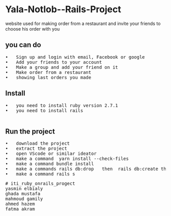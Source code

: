 # Yala-Notlob--Rails-Project
website used for making order from a restaurant and invite your friends  to choose his order with you 
<h2>you can do</h2>
<pre>
•	Sign up and login with email, Facebook or google
•	Add your friends to your account 
•	Make a group and add your friend on it 
•	Make order from a restaurant 
•	showing last orders you made 
</pre>

<h2>Install</h2>
<pre>
•	you need to install ruby version 2.7.1
•	you need to install rails 

</pre>
<h2>Run the project</h2>
<pre>
•	download the project
•	extract the project
•	open VScode or similar ideator 
•	make a command  yarn install --check-files 
•	make a command bundle install
•	make a commands rails db:drop   then  rails db:create then rails db:migrate
•	make a command rails s
</pre>
<pre>
# iti_ruby_onrails_progect
yasmin elbialy
ghada mustafa 
mahmoud gamily
ahmed hazem 
fatma akram 
</pre>
